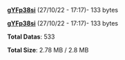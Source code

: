 [**gYFp38si**](/data/gYFp38si.txt) (27/10/22 - 17:17)- 133 bytes

[**gYFp38si**](/data/gYFp38si.txt) (27/10/22 - 17:17)- 133 bytes

**Total Datas**: 533

**Total Size**: 2.78 MB / 2.8 MB
